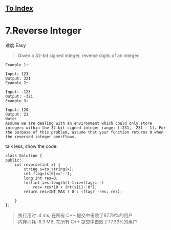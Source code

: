 [To Index](/SUMMARY.md)
---
# 7.Reverse Integer
难度:Easy
> Given a 32-bit signed integer, reverse digits of an integer.

```
Example 1:

Input: 123
Output: 321
Example 2:

Input: -123
Output: -321
Example 3:

Input: 120
Output: 21
Note:
Assume we are dealing with an environment which could only store integers within the 32-bit signed integer range: [−231,  231 − 1]. For the purpose of this problem, assume that your function returns 0 when the reversed integer overflows.
```

talk less, show the code:

```
class Solution {
public:
    int reverse(int x) {
        string s=to_string(x);
        int flag=(s[0]=='-');
        long int res=0;
        for(int i=s.length()-1;i>=flag;i--)
            res= res*10 + int(s[i]-'0');
        return res>INT_MAX ? 0 : (flag? -res: res);
            
    }
};
```

> 执行用时 :4 ms, 在所有 C++ 提交中击败了87.79%的用户   
内存消耗 :8.3 MB, 在所有 C++ 提交中击败了77.33%的用户

